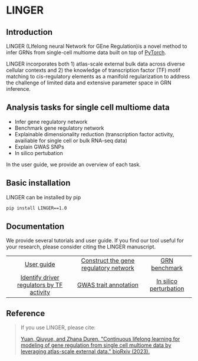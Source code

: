 # LINGER
## Introduction
LINGER (LIfelong neural Network for GEne Regulation)is a novel method to infer GRNs from single-cell multiome data built on top of [PyTorch](https://pytorch.org/).

LINGER incorporates both 1) atlas-scale external bulk data across diverse cellular contexts and 2) the knowledge of transcription factor (TF) motif matching to cis-regulatory elements as a manifold regularization to address the challenge of limited data and extensive parameter space in GRN inference.
## Analysis tasks for single cell multiome data
- Infer gene regulatory network
- Benchmark gene regulatory network
- Explainable dimensionality reduction (transcription factor activity, availiable for single cell or bulk RNA-seq data)
- Explain GWAS SNPs
- In silico pertubation

In the user guide, we provide an overview of each task. 
## Basic installation
LINGER can be installed by pip
```sh
pip install LINGER==1.0
```
## Documentation

We provide several tutorials and user guide. If you find our tool useful for your research, please consider citing the LINGER manuscript.

|                           |                           |                           |
|:-------------------------:|:-------------------------:|:-------------------------:|
| [User guide](https://example.com) | [Construct the gene regulatory network](https://github.com/Durenlab/LINGER/blob/main/tutorial1.md) | [GRN benchmark](https://example.com) |
| [Identify driver regulators by TF activity](https://github.com/Durenlab/LINGER/blob/main/tutorial2.md) | [GWAS trait annotation](https://example.com) | [In silico perturbation](https://example.com) |
    

## Reference
> If you use LINGER, please cite:
> 
> [Yuan, Qiuyue, and Zhana Duren. "Continuous lifelong learning for modeling of gene regulation from single cell multiome data by leveraging atlas-scale external data." bioRxiv (2023).](https://www.ncbi.nlm.nih.gov/pmc/articles/PMC10418251/)
